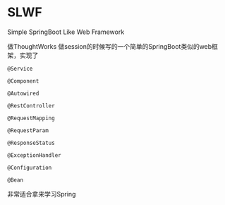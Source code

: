 # SLWF
Simple SpringBoot Like Web Framework

做ThoughtWorks 做session的时候写的一个简单的SpringBoot类似的web框架，实现了

`@Service`

`@Component`

`@Autowired`

`@RestController`

`@RequestMapping`

`@RequestParam`

`@ResponseStatus`

`@ExceptionHandler`

`@Configuration`

`@Bean`

非常适合拿来学习Spring
